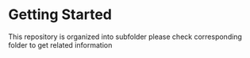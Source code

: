 # Getting Started

This repository is organized into subfolder please check corresponding folder to get related information
